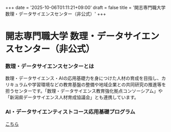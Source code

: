 +++
date = '2025-10-06T01:11:21+09:00'
draft = false
title = '開志専門職大学 数理・データサイエンスセンター（非公式）'
+++

# 開志専門職大学 数理・データサイエンスセンター（非公式）

### 数理・データサイエンスセンターとは

数理・データサイエンス・AIの応用基礎力を身につけた人材の育成を目指し、カリキュラムや学習環境などの教育基盤の整備や地域企業との共同研究の推進等を担うセンターです。「数理・データサイエンス教育強化拠点コンソーシアム」や「新潟県データサイエンス人材育成協議会」とも連携しています。

### AI・データサイエンティストコース応用基礎プログラム

[こちら](/education/)
